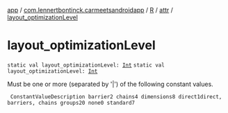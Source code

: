 [app](../../../index.md) / [com.lennertbontinck.carmeetsandroidapp](../../index.md) / [R](../index.md) / [attr](index.md) / [layout_optimizationLevel](./layout_optimization-level.md)

# layout_optimizationLevel

`static val layout_optimizationLevel: `[`Int`](https://kotlinlang.org/api/latest/jvm/stdlib/kotlin/-int/index.html)
`static val layout_optimizationLevel: `[`Int`](https://kotlinlang.org/api/latest/jvm/stdlib/kotlin/-int/index.html)

Must be one or more (separated by '|') of the following constant values.

     ConstantValueDescription barrier2 chains4 dimensions8 direct1direct, barriers, chains groups20 none0 standard7

